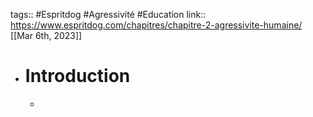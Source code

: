 tags::  #Espritdog #Agressivité #Education 
link:: https://www.espritdog.com/chapitres/chapitre-2-agressivite-humaine/
[[Mar 6th, 2023]]

- # Introduction
	-